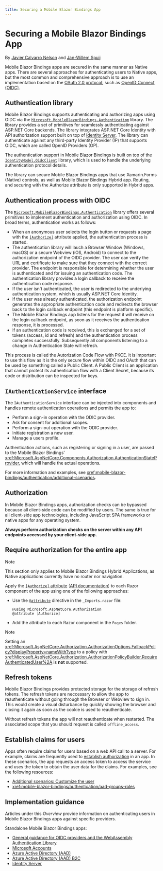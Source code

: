 ```yaml
---
title: Securing a Mobile Blazor Bindings App
---
```

# Securing a Mobile Blazor Bindings App

By [Javier Calvarro Nelson](https://github.com/javiercn) and [Jan-Willem Spuij](https://github.com/jspuij)

Mobile Blazor Bindings apps are secured in the same manner as Native apps. There are several approaches for authenticating users to Native apps, but the most common and comprehensive approach is to use an implementation based on the [OAuth 2.0 protocol](https://oauth.net/), such as [OpenID Connect (OIDC)](https://openid.net/connect/).

## Authentication library

Mobile Blazor Bindings supports authenticating and authorizing apps using OIDC via the [`Microsoft.MobileBlazorBindings.Authentication`](https://www.nuget.org/packages/Microsoft.MobileBlazorBindings.Authentication) library. The library provides a set of primitives for seamlessly authenticating against ASP.NET Core backends. The library integrates ASP.NET Core Identity with API authorization support built on top of [Identity Server](https://identityserver.io/). The library can authenticate against any third-party Identity Provider (IP) that supports OIDC, which are called OpenID Providers (OP).

The authentication support in Mobile Blazor Bindings is built on top of the [`IdentityModel.OidcClient`](https://github.com/IdentityModel/IdentityModel.OidcClient) library, which is used to handle the underlying authentication protocol details.

The library can secure Mobile Blazor Bindings apps that use Xamarin.Forms (Native) controls, as well as Mobile Blazor Bindings Hybrid app. Routing, and securing with the Authorize attribute is only supported in Hybrid apps.

## Authentication process with OIDC

The [`Microsoft.MobileBlazorBindings.Authentication`](https://www.nuget.org/packages/Microsoft.MobileBlazorBindings.Authentication) library offers several primitives to implement authentication and authorization using OIDC. In broad terms, authentication works as follows:

  * When an anonymous user selects the login button or requests a page with the [`[Authorize]`](xref:Microsoft.AspNetCore.Authorization.AuthorizeAttribute) attribute applied, the authentication process is started.
  * The authentication library will lauch a Browser Window (Windows, macOS) or a secure Webview (iOS, Android) to connect to the authorization endpoint of the OIDC provider. The user can verify the URL and certificate to make sure that they connect with the correct provider. The endpoint is responsible for determining whether the user is authenticated and for issuing an authentication code. The authentication library provides a login callback to receive the authentication code response.
  * If the user isn't authenticated, the user is redirected to the underlying authentication system, which is usually ASP.NET Core Identity.
  * If the user was already authenticated, the authorization endpoint generates the appropriate authentication code and redirects the browser back to the login callback endpoint (this endpoint is platform specific).
  * The Mobile Blazor Bindings app listens for the request it will receive on the login callback endpoint, as soon as it receives the authentication response, it is processed.
  * If an authentication code is received, this is exchanged for a set of tokens (access, id and refresh) and the authentication process completes successfully. Subsequently all components listening to a change in Authentication State will refresh.

This process is called the Autorization Code Flow with PKCE. It is important to use this flow as it is the only secure flow within OIDC and OAuth that can be used by something called a Public Client. A Public Client is an application that cannot protect its authentication flow with a Client Secret, because its code or distribution can be inspected for keys.

## `IAuthenticationService` interface

The `IAuthenticationService` interface can be injected into components and handles remote authentication operations and permits the app to:

* Perform a sign-in operation with the ODIC provider.
* Ask for consent for additional scopes.
* Perform a sign-out operation with the ODIC provider.
* Initiate registration a new user.
* Manage a users profile.

Authentication actions, such as registering or signing in a user, are passed to the Mobile Blazor Bindings' <xref:Microsoft.AspNetCore.Components.Authorization.AuthenticationStateProvider>, which will handle the actual operations.

For more information and examples, see <xref:mobile-blazor-bindings/authentication/additional-scenarios>.

## Authorization

In Mobile Blazor Bindings apps, authorization checks can be bypassed because all client-side code can be modified by users. The same is true for all client-side app technologies, including JavaScript SPA frameworks or native apps for any operating system.

**Always perform authorization checks on the server within any API endpoints accessed by your client-side app.**

## Require authorization for the entire app

> [!NOTE]
> This section only applies to Mobile Blazor Bindings Hybrid Applications, as Native applications currently have no router nor navigation.

Apply the [`[Authorize]` attribute](xref:blazor/security/index#authorize-attribute) ([API documentation](xref:System.Web.Mvc.AuthorizeAttribute)) to each Razor component of the app using one of the following approaches:

* Use the [`@attribute`](xref:mvc/views/razor#attribute) directive in the `_Imports.razor` file:

  ```razor
  @using Microsoft.AspNetCore.Authorization
  @attribute [Authorize]
  ```

* Add the attribute to each Razor component in the `Pages` folder.

> [!NOTE]
> Setting an <xref:Microsoft.AspNetCore.Authorization.AuthorizationOptions.FallbackPolicy?displayProperty=nameWithType> to a policy with <xref:Microsoft.AspNetCore.Authorization.AuthorizationPolicyBuilder.RequireAuthenticatedUser%2A> is **not** supported.

## Refresh tokens

Mobile Blazor Bindings provides protected storage for the storage of refresh tokens. The refresh tokens are neccessary to allow the app to reauthenticate without going through the Browser or Webview to sign in. This would create a visual disturbance by quickly showing the browser and closing it again as soon as the cookie is used to reauthenticate.

Without refresh tokens the app will not reauthenticate when restarted. The associated scope that you should request is called `offline_access`. 

## Establish claims for users

Apps often require claims for users based on a web API call to a server. For example, claims are frequently used to [establish authorization](xref:mobile-blazor-bindings/authentication/overview#authorization) in an app. In these scenarios, the app requests an access token to access the service and uses the token to obtain the user data for the claims. For examples, see the following resources:

* [Additional scenarios: Customize the user](xref:mobile-blazor-bindings/authentication/additional-scenarios#customize-the-user)
* <xref:mobile-blazor-bindings/authentication/aad-groups-roles>

## Implementation guidance

Articles under this *Overview* provide information on authenticating users in Mobile Blazor Bindings apps against specific providers.

Standalone Mobile Blazor Bindings apps:

* [General guidance for OIDC providers and the WebAssembly Authentication Library](xref:mobile-blazor-bindings/authentication/authentication-library)
* [Microsoft Accounts](xref:mobile-blazor-bindings/authentication/microsoft-accounts)
* [Azure Active Directory (AAD)](xref:mobile-blazor-bindings/azure-active-directory)
* [Azure Active Directory (AAD) B2C](xref:mobile-blazor-bindings/azure-active-directory-b2c)
* [Identity Server](xref:blazor/security/webassembly/identity-server)
